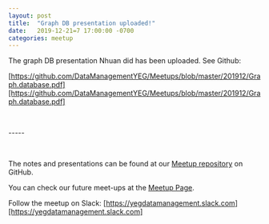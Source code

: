```yaml
---
layout: post  
title:  "Graph DB presentation uploaded!"  
date:   2019-12-21=7 17:00:00 -0700  
categories: meetup  
---
```

The graph DB presentation Nhuan did has been uploaded.  See Github:

[https://github.com/DataManagementYEG/Meetups/blob/master/201912/Graph.database.pdf][https://github.com/DataManagementYEG/Meetups/blob/master/201912/Graph.database.pdf]  


<p>&nbsp;</p>
-----  
<p>&nbsp;</p>
  

The notes and presentations can be found at our [Meetup repository][github] on GitHub.  

You can check our future meet-ups at the [Meetup Page][meetup].  

Follow the meetup on Slack:  [https://yegdatamanagement.slack.com][https://yegdatamanagement.slack.com]


[meetup]: https://www.meetup.com/Edmonton-Data-Management-Meetup/  
[github]:https://github.com/DataManagementYEG/Meetups  
[slack]:https://yegdatamanagement.slack.com 
